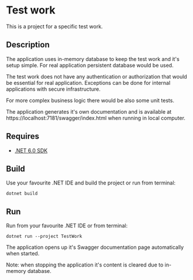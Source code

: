 # Test work

This is a project for a specific test work.

## Description

The application uses in-memory database to keep the test work and it's setup simple. For real application persistent database would be used.

The test work does not have any authentication or authorization that would be essential for real application. Exceptions can be done for internal applications with secure infrastructure.

For more complex business logic there would be also some unit tests.

The application generates it's own documentation and is available at https://localhost:7181/swagger/index.html when running in local computer.

## Requires

 * [.NET 6.0 SDK](https://dotnet.microsoft.com/en-us/download/dotnet/6.0)

## Build

Use your favourite .NET IDE and build the project or run from terminal:

```
dotnet build
```

## Run


Run from your favourite .NET IDE or from terminal:

```
dotnet run --project TestWork
```

The application opens up it's Swagger documentation page automatically when started.

Note: when stopping the application it's content is cleared due to in-memory database.
